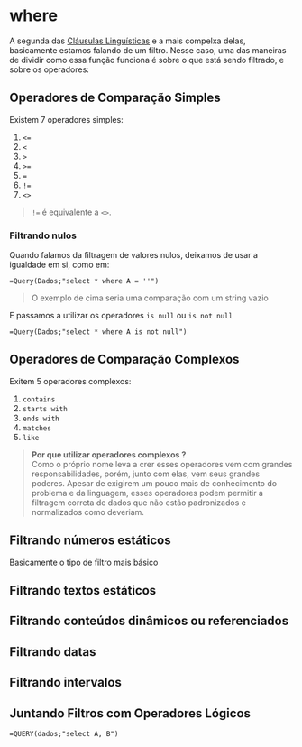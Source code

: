 # where

A segunda das [Cláusulas Linguísticas](https://developers.google.com/chart/interactive/docs/querylanguage?sjid=1226402367079700006-SA&hl=pt-br#language-clauses) e a mais compelxa delas, basicamente estamos falando de um filtro. Nesse caso, uma das maneiras de dividir como essa função funciona é sobre o que está sendo filtrado, e sobre os operadores:

## Operadores de Comparação Simples

Existem 7 operadores simples:

1. `<=`
2. `<`
3. `>`
4. `>=`
5. `=`
6. `!=`
7. `<>`

> `!=` é equivalente a `<>`.

### Filtrando nulos

Quando falamos da filtragem de valores nulos, deixamos de usar a igualdade em si, como em:

```sheets
=Query(Dados;"select * where A = ''")
```

> O exemplo de cima seria uma comparação com um string vazio

E passamos a utilizar os operadores `is null` ou `is not null`

```sheets
=Query(Dados;"select * where A is not null")
```

## Operadores de Comparação Complexos

Exitem 5 operadores complexos:

1. `contains`
2. `starts with`
3. `ends with`
4. `matches`
5. `like`

> **Por que utilizar operadores complexos ?**  
> Como o próprio nome leva a crer esses operadores vem com grandes responsabilidades, porém, junto com elas, vem seus grandes poderes. Apesar de exigirem um pouco mais de conhecimento do problema e da linguagem, esses operadores podem permitir a filtragem correta de dados que não estão padronizados e normalizados como deveriam.

## Filtrando números estáticos

Basicamente o tipo de filtro mais básico

## Filtrando textos estáticos

## Filtrando conteúdos dinâmicos ou referenciados

## Filtrando datas

## Filtrando intervalos

## Juntando Filtros com Operadores Lógicos

```sheets
=QUERY(dados;"select A, B")
```
